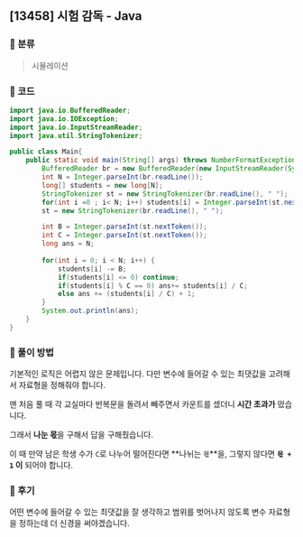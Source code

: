 ## [13458]  시험 감독 - Java

### :memo: 분류

> 시뮬레이션



### :memo: 코드

```java
import java.io.BufferedReader;
import java.io.IOException;
import java.io.InputStreamReader;
import java.util.StringTokenizer;

public class Main{
	public static void main(String[] args) throws NumberFormatException, IOException {
		BufferedReader br = new BufferedReader(new InputStreamReader(System.in));
		int N = Integer.parseInt(br.readLine());
		long[] students = new long[N];
		StringTokenizer st = new StringTokenizer(br.readLine(), " ");
		for(int i =0 ; i< N; i++) students[i] = Integer.parseInt(st.nextToken());			
		st = new StringTokenizer(br.readLine(), " ");

		int B = Integer.parseInt(st.nextToken());
		int C = Integer.parseInt(st.nextToken());
		long ans = N;
		
		for(int i = 0; i < N; i++) {
			students[i] -= B;
			if(students[i] <= 0) continue;
			if(students[i] % C == 0) ans+= students[i] / C;
			else ans += (students[i] / C) + 1;
		}
		System.out.println(ans);
	}
}
```



### :memo: 풀이 방법

기본적인 로직은 어렵지 않은 문제입니다. 다만 변수에 들어갈 수 있는 최댓값을 고려해서 자료형을 정해줘야 합니다.

맨 처음 풀 때 각 교실마다 반복문을 돌려서 빼주면서 카운트를 셌더니 **시간 초과가** 떴습니다.

그래서 **나눈 몫**을 구해서 답을 구해줬습니다.

이 때 만약 남은 학생 수가 `C`로 나누어 떨어진다면 **나뉘는 `몫`**을, 그렇지 않다면 **`몫 + 1` 이** 되어야 합니다.



### :memo: 후기

어떤 변수에 들어갈 수 있는 최댓값을 잘 생각하고 범위를 벗어나지 않도록 변수 자료형을 정하는데 더 신경을 써야겠습니다.